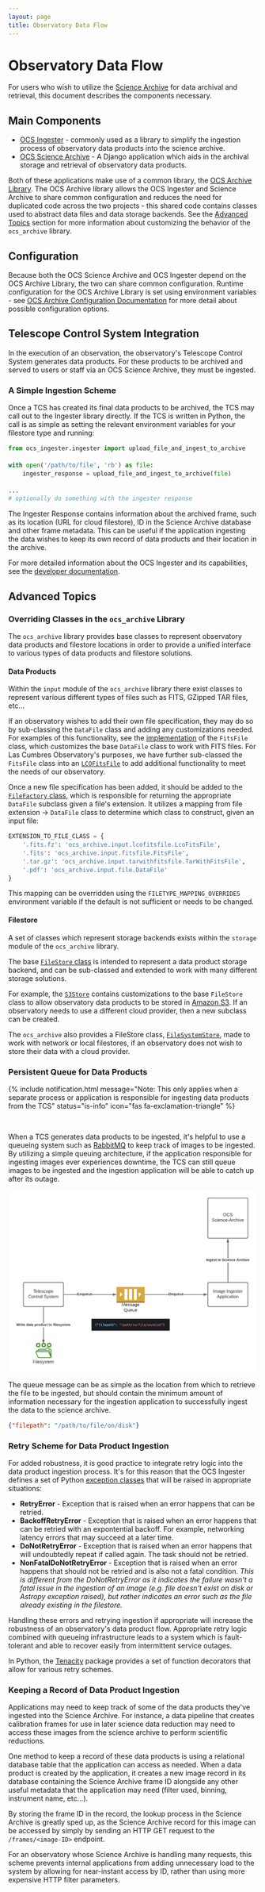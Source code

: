 ```yaml
---
layout: page
title: Observatory Data Flow
---
```


# Observatory Data Flow

For users who wish to utilize the [Science Archive](https://github.com/observatorycontrolsystem/science-archive) for data archival and retrieval, this document describes the components necessary.

## Main Components

* [OCS Ingester](https://github.com/observatorycontrolsystem/ingester) - commonly used as a library to simplify the ingestion process of observatory data products into the science archive. 
* [OCS Science Archive](https://github.com/observatorycontrolsystem/science-archive) - A Django application which aids in the archival storage and retrieval of observatory data products.

Both of these applications make use of a common library, the [OCS Archive Library](https://github.com/observatorycontrolsystem/ocs_archive). The OCS Archive library allows the OCS Ingester and Science Archive to share common configuration and reduces the need for duplicated code across the two projects - this shared code contains classes used to abstract data files and data storage backends. See the [Advanced Topics](#advanced-topics) section for more information about customizing the behavior of the `ocs_archive` library.


## Configuration

Because both the OCS Science Archive and OCS Ingester depend on the OCS Archive Library, the two can share common configuration. Runtime configuration for the OCS Archive Library is set using environment variables - see [OCS Archive Configuration Documentation](https://github.com/observatorycontrolsystem/ocs_archive#configuration) for more detail about possible configuration options.

## Telescope Control System Integration

In the execution of an observation, the observatory's Telescope Control System generates data products. For these products to be archived and served to users or staff via an OCS Science Archive, they must be ingested.

### A Simple Ingestion Scheme

Once a TCS has created its final data products to be archived, the TCS may call out to the Ingester library directly. If the TCS is written in Python, the call is as simple as setting the relevant environment variables for your filestore type and running:

```python
from ocs_ingester.ingester import upload_file_and_ingest_to_archive

with open('/path/to/file', 'rb') as file:
    ingester_response = upload_file_and_ingest_to_archive(file)

...
# optionally do something with the ingester response
```

The Ingester Response contains information about the archived frame, such as its location (URL for cloud filestore), ID in the Science Archive database and other frame metadata. This can be useful if the application ingesting the data wishes to keep its own record of data products and their location in the archive.

For more detailed information about the OCS Ingester and its capabilities, see the [developer documentation](https://ingester.readthedocs.io/en/latest/index.html).

## Advanced Topics

### Overriding Classes in the `ocs_archive` Library

The `ocs_archive` library provides base classes to represent observatory data products and filestore locations in order to provide a unified interface to various types of data products and filestore solutions.

#### Data Products

Within the `input` module of the `ocs_archive` library there exist classes to represent various different types of files such as FITS, GZipped TAR files, etc...

If an observatory wishes to add their own file specification, they may do so by sub-classing the `DataFile` class and adding any customizations needed. For examples of this functionality, see the [implementation](https://github.com/observatorycontrolsystem/ocs_archive/blob/main/ocs_archive/input/fitsfile.py#L10) of the `FitsFile` class, which customizes the base `DataFile` class to work with FITS files. For Las Cumbres Observatory's purposes, we have further sub-classed the `FitsFile` class into an [`LCOFitsFile`](https://github.com/observatorycontrolsystem/ocs_archive/blob/main/ocs_archive/input/lcofitsfile.py#L16) to add additional functionality to meet the needs of our observatory. 

Once a new file specification has been added, it should be added to the [`FileFactory` class](https://github.com/observatorycontrolsystem/ocs_archive/blob/main/ocs_archive/input/filefactory.py#L14), which is responsible for returning the appropriate `DataFile` subclass given a file's extension. It utilizes a mapping from file extension -> `DataFile` class to determine which class to construct, given an input file:

```python
EXTENSION_TO_FILE_CLASS = {
    '.fits.fz': 'ocs_archive.input.lcofitsfile.LcoFitsFile',
    '.fits': 'ocs_archive.input.fitsfile.FitsFile',
    '.tar.gz': 'ocs_archive.input.tarwithfitsfile.TarWithFitsFile',
    '.pdf': 'ocs_archive.input.file.DataFile'
}
```

This mapping can be overridden using the `FILETYPE_MAPPING_OVERRIDES` environment variable if the default is not sufficient or needs to be changed.


#### Filestore

A set of classes which represent storage backends exists within the `storage` module of the `ocs_archive` library. 

The base [`FileStore` class](https://github.com/observatorycontrolsystem/ocs_archive/blob/main/ocs_archive/storage/filestore.py#L20) is intended to represent a data product storage backend, and can be sub-classed and extended to work with many different storage solutions.

For example, the [`S3Store`](https://github.com/observatorycontrolsystem/ocs_archive/blob/main/ocs_archive/storage/s3store.py#L23) contains customizations to the base `FileStore` class to allow observatory data products to be stored in [Amazon S3](https://aws.amazon.com/s3/). If an observatory needs to use a different cloud provider, then a new subclass can be created. 

The `ocs_archive` also provides a FileStore class, [`FileSystemStore`](https://github.com/observatorycontrolsystem/ocs_archive/blob/main/ocs_archive/storage/filesystemstore.py#L8), made to work with network or local filestores, if an observatory does not wish to store their data with a cloud provider.

### Persistent Queue for Data Products

{% include notification.html message="Note: This only applies when a separate process or application is responsible for ingesting data products from the TCS" status="is-info" icon="fas fa-exclamation-triangle" %}

<br/>

When a TCS generates data products to be ingested, it's helpful to use a queueing system such as [RabbitMQ](https://www.rabbitmq.com/) to keep track of images to be ingested. By utilizing a simple queuing architecture, if the application responsible for ingesting images ever experiences downtime, the TCS can still queue images to be ingested and the ingestion application will be able to catch up after its outage.

![Ingester queueing scheme](/assets/images/ingester_queueing_scheme.png)

The queue message can be as simple as the location from which to retrieve the file to be ingested, but should contain the minimum amount of information necessary for the ingestion application to successfully ingest the data to the science archive.

```json
{"filepath": "/path/to/file/on/disk"}
```

### Retry Scheme for Data Product Ingestion

For added robustness, it is good practice to integrate retry logic into the data product ingestion process. It's for this reason that the OCS Ingester defines a set of Python [exception classes](https://github.com/observatorycontrolsystem/ingester/blob/main/ocs_ingester/exceptions.py) that will be raised in appropriate situations:

* **RetryError** - Exception that is raised when an error happens that can be retried.
* **BackoffRetryError** - Exception that is raised when an error happens that can be retried with an expontential backoff. For example, networking latency errors that may succeed at a later time.
* **DoNotRetryError** - Exception that is raised when an error happens that will undoubtedly repeat if called again. The task should not be retried.
* **NonFatalDoNotRetryError** - Exception that is raised when an error happens that should not be retried and is also not a fatal condition. _This is different from the DoNotRetryError as it indicates the failure wasn't a fatal issue in the ingestion of an image (e.g. file doesn't exist on disk or Astropy exception raised), but rather indicates an error such as the file already existing in the filestore._


Handling these errors and retrying ingestion if appropriate will increase the robustness of an observatory's data product flow. Appropriate retry logic combined with queueing infrastructure leads to a system which is fault-tolerant and able to recover easily from intermittent service outages.

In Python, the [Tenacity](https://tenacity.readthedocs.io/en/latest/) package provides a set of function decorators that allow for various retry schemes.

### Keeping a Record of Data Product Ingestion

Applications may need to keep track of some of the data products they've ingested into the Science Archive. For instance, a data pipeline that creates calibration frames for use in later science data reduction may need to access these images from the science archive to perform scientific reductions.

One method to keep a record of these data products is using a relational database table that the application can access as needed. When a data product is created by the application, it creates a new image record in its database containing the Science Archive frame ID alongside any other useful metadata that the application may need (filter used, binning, instrument name, etc...).

By storing the frame ID in the record, the lookup process in the Science Archive is greatly sped up, as the Science Archive record for this image can be accessed by simply by sending an HTTP GET request to the `/frames/<image-ID>` endpoint.

For an observatory whose Science Archive is handling many requests, this scheme prevents internal applications from adding unnecessary load to the system by allowing for near-instant access by ID, rather than using more expensive HTTP filter parameters.
